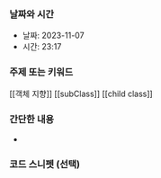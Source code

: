 ### 날짜와 시간

- 날짜: 2023-11-07
- 시간: 23:17

### 주제 또는 키워드
[[객체 지향]]
[[subClass]]
[[child class]]

### 간단한 내용
- 

### 코드 스니펫 (선택)

```typescript
```
